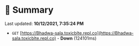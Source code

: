 # 📖 Summary
Last updated: **10/12/2021, 7:35:24 PM**

- `GET` [https://Bhadwa-sala.toxicblte.repl.co](https://Bhadwa-sala.toxicblte.repl.co) - **Down** (124101ms)
